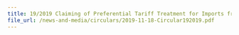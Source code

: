 ```yaml
---
title: 19/2019 Claiming of Preferential Tariff Treatment for Imports from the European Union to Singapore under the European Union-Singapore Free Trade Agreement (EUSFTA)
file_url: /news-and-media/circulars/2019-11-18-Circular192019.pdf
---
```

